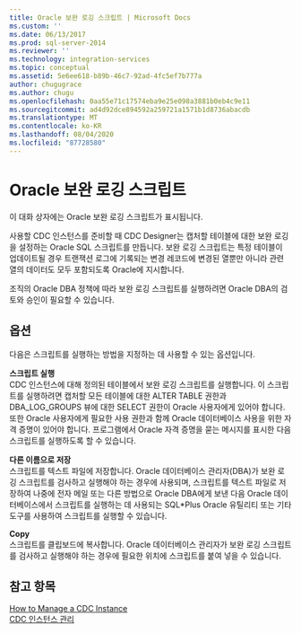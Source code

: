 ```yaml
---
title: Oracle 보완 로깅 스크립트 | Microsoft Docs
ms.custom: ''
ms.date: 06/13/2017
ms.prod: sql-server-2014
ms.reviewer: ''
ms.technology: integration-services
ms.topic: conceptual
ms.assetid: 5e6ee618-b89b-46c7-92ad-4fc5ef7b777a
author: chugugrace
ms.author: chugu
ms.openlocfilehash: 0aa55e71c17574eba9e25e098a3881b0eb4c9e11
ms.sourcegitcommit: ad4d92dce894592a259721a1571b1d8736abacdb
ms.translationtype: MT
ms.contentlocale: ko-KR
ms.lasthandoff: 08/04/2020
ms.locfileid: "87728580"
---
```

# <a name="oracle-supplemental-logging-script"></a>Oracle 보완 로깅 스크립트
  이 대화 상자에는 Oracle 보완 로깅 스크립트가 표시됩니다.  
  
 사용할 CDC 인스턴스를 준비할 때 CDC Designer는 캡처할 테이블에 대한 보완 로깅을 설정하는 Oracle SQL 스크립트를 만듭니다. 보완 로깅 스크립트는 특정 테이블이 업데이트될 경우 트랜잭션 로그에 기록되는 변경 레코드에 변경된 열뿐만 아니라 관련 열의 데이터도 모두 포함되도록 Oracle에 지시합니다.  
  
 조직의 Oracle DBA 정책에 따라 보완 로깅 스크립트를 실행하려면 Oracle DBA의 검토와 승인이 필요할 수 있습니다.  
  
## <a name="options"></a>옵션  
 다음은 스크립트를 실행하는 방법을 지정하는 데 사용할 수 있는 옵션입니다.  
  
 **스크립트 실행**  
 CDC 인스턴스에 대해 정의된 테이블에서 보완 로깅 스크립트를 실행합니다. 이 스크립트를 실행하려면 캡처할 모든 테이블에 대한 ALTER TABLE 권한과 DBA_LOG_GROUPS 뷰에 대한 SELECT 권한이 Oracle 사용자에게 있어야 합니다. 또한 Oracle 사용자에게 필요한 사용 권한과 함께 Oracle 데이터베이스 사용을 위한 자격 증명이 있어야 합니다. 프로그램에서 Oracle 자격 증명을 묻는 메시지를 표시한 다음 스크립트를 실행하도록 할 수 있습니다.  
  
 **다른 이름으로 저장**  
 스크립트를 텍스트 파일에 저장합니다. Oracle 데이터베이스 관리자(DBA)가 보완 로깅 스크립트를 검사하고 실행해야 하는 경우에 사용되며, 스크립트를 텍스트 파일로 저장하여 나중에 전자 메일 또는 다른 방법으로 Oracle DBA에게 보낸 다음 Oracle 데이터베이스에서 스크립트를 실행하는 데 사용되는 SQL*Plus Oracle 유틸리티 또는 기타 도구를 사용하여 스크립트를 실행할 수 있습니다.  
  
 **Copy**  
 스크립트를 클립보드에 복사합니다. Oracle 데이터베이스 관리자가 보완 로깅 스크립트를 검사하고 실행해야 하는 경우에 필요한 위치에 스크립트를 붙여 넣을 수 있습니다.  
  
## <a name="see-also"></a>참고 항목  
 [How to Manage a CDC Instance](manage-a-cdc-instance.md)   
 [CDC 인스턴스 관리](manage-a-cdc-instance.md)  
  
  
